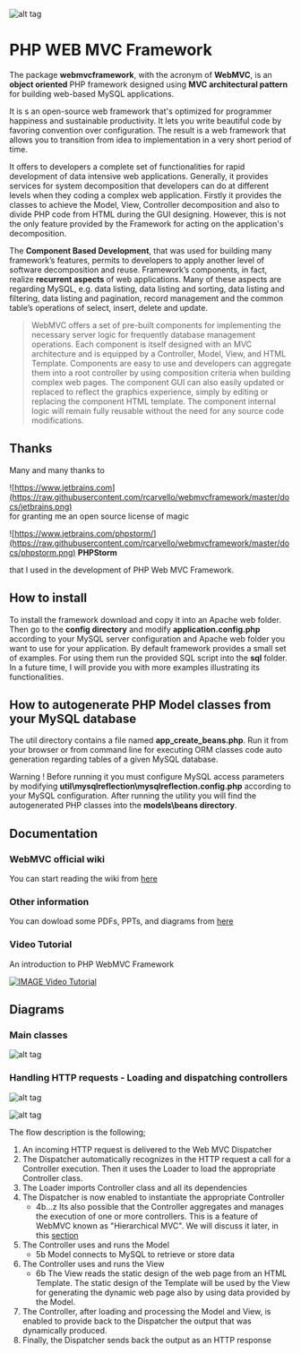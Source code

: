 ![alt tag](https://raw.githubusercontent.com/rcarvello/webmvcframework/master/docs/webmvclogo.png)
# PHP WEB MVC Framework
The package **webmvcframework**, with the acronym of **WebMVC**, is an **object oriented** PHP framework designed using **MVC architectural  pattern** for building web-based MySQL applications.

It is s an open-source web framework that's optimized for programmer happiness and sustainable productivity. It lets you write beautiful code by favoring convention over configuration. The result is a web framework that allows you to transition from idea to implementation in a very short period of time.

It offers to developers a complete set of functionalities for rapid development of data intensive web applications. Generally, it provides services for system decomposition that developers can do at different levels when they coding a complex web application. Firstly it provides the classes to achieve the Model, View, Controller decomposition and also to divide PHP code from HTML during the GUI designing. However, this is not the only feature provided by the Framework for acting on the application's decomposition.

The **Component Based Development**, that was used for building many framework’s features, permits to developers to apply another level of software decomposition and reuse. Framework’s components, in fact, realize **recurrent aspects** of web applications. Many of these aspects are regarding MySQL, e.g. data listing, data listing and sorting, data listing and filtering, data listing and pagination, record management and the common table’s operations of select, insert, delete and update. 

> WebMVC offers a set of pre-built components for implementing the necessary server logic for frequently database management operations. Each component is itself designed with an MVC architecture and is equipped by a Controller, Model, View, and HTML Template. 
Components are easy to use and developers can aggregate them into a root controller by using composition criteria when building complex web pages. 
The component GUI can also easily updated or replaced to reflect the graphics experience, simply by editing or replacing the component  HTML template. The component internal logic will remain fully reusable without the need for any source code modifications.

## Thanks
Many and many thanks to   

![https://www.jetbrains.com](https://raw.githubusercontent.com/rcarvello/webmvcframework/master/docs/jetbrains.png)  
for granting me an open source license of magic   
   
![https://www.jetbrains.com/phpstorm/](https://raw.githubusercontent.com/rcarvello/webmvcframework/master/docs/phpstorm.png)   **PHPStorm**       
    
that I used in the development of PHP Web MVC Framework.   

## How to install
To install the framework download and copy it into an Apache web folder. Then go to the **config directory** and modify **application.config.php** according to your MySQL server configuration and Apache web folder you want to use for your application.
By default framework provides a small set  of examples. For using them run the provided SQL script into the **sql** folder.
In a future time, I will provide you with more examples illustrating its functionalities.  

## How to autogenerate PHP Model classes from your MySQL database
The util directory contains a file named **app_create_beans.php**.
Run it from your browser or from command line for executing ORM classes code auto generation regarding tables of a given MySQL database.

Warning !
Before running it you must configure MySQL access parameters by modifying **util\mysqlreflection\mysqlreflection.config.php** according to your MySQL configuration.
After running the utility you will find the autogenerated PHP classes into the **models\beans directory**.

## Documentation

###  WebMVC official wiki
You can start reading the wiki from [here](https://github.com/rcarvello/webmvcframework/wiki)

### Other information
You can dowload some PDFs, PPTs, and diagrams from [here](https://github.com/rcarvello/webmvcframework/tree/master/docs)

### Video Tutorial
An introduction to PHP WebMVC Framework   

[![IMAGE Video Tutorial](https://i.ytimg.com/vi/7zJFXLd4rk8/hqdefault.jpg?custom=true&w=196&h=220&stc=true&jpg444=true&jpgq=90&sp=67&sigh=5Dym90YTR05kyX82Kg8gW9VseUk)](https://www.youtube.com/watch?v=7zJFXLd4rk8&t=37s)

## Diagrams

### Main classes
![alt tag](https://raw.githubusercontent.com/rcarvello/webmvcframework/master/docs/framework.png)

### Handling HTTP requests - Loading and dispatching controllers
![alt tag](https://raw.githubusercontent.com/rcarvello/webmvcframework/master/docs/Dispatch%20and%20Create%20MVC%20Instance.png)


![alt tag](https://raw.githubusercontent.com/rcarvello/webmvcframework/master/docs/wiki_resource/WebMVCRequestHandling.png)

The flow description is the following;
1. An incoming HTTP request is delivered to the Web MVC Dispatcher 
2. The Dispatcher automatically recognizes in the HTTP request a call for a Controller execution. Then it uses the Loader to load the appropriate Controller class.
3. The Loader imports Controller class and all its dependencies
4. The Dispatcher is now enabled to instantiate the appropriate Controller
   * 4b...z Its also possible that the Controller aggregates and manages the execution of one or more controllers. This is a feature of WebMVC known as "Hierarchical MVC". We will discuss it later,  in this [section](https://github.com/rcarvello/webmvcframework/wiki/Content-based-decomposition)
5. The Controller uses and runs the Model
   * 5b Model connects to MySQL to retrieve or store data
6. The Controller uses and runs the View
   * 6b The View reads the static design of the web page from an HTML Template. The static design of the Template will be used by the View for generating the dynamic web page also by using data provided by the Model.
7. The Controller, after loading and processing the Model and View, is enabled to provide back to the Dispatcher the output that was dynamically produced.
8. Finally, the Dispatcher sends back the output as an HTTP response

